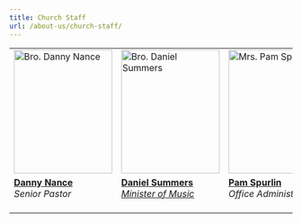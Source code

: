 ```yaml
---
title: Church Staff
url: /about-us/church-staff/
---
```


<table style="width: 100%;">
  <tbody>
    <tr>
      <td class="text-center" style="width: 25%;"><img class="size-full" src="/img/staff/danny-nance-175.jpg" alt="Bro. Danny Nance" width="175" height="220"></td>
      <td class="text-center" style="width: 25%;"><img class="size-full" src="/img/staff/daniel-summers-175.jpg" alt="Bro. Daniel Summers" width="175" height="220"></td>
      <td class="text-center" style="width: 25%;"><img class="size-full" src="/img/staff/pam-spurlin-175.jpg" alt="Mrs. Pam Spurlin" width="175" height="220"></td>
      <td class="text-center" style="width: 25%;"><img class="size-full" src="/img/staff/natalie-atkins-175.jpg" alt="Mrs. Natalie Atkins" width="175" height="220"></td>
    </tr>
    <tr>
      <td class="text-center" style="vertical-align:top;">
        <strong><a href="mailto:pastor@bayvista.org?Subject=Message from Website">Danny Nance</a></strong><br>
        <em>Senior Pastor</em></td>
      <td class="text-center" style="vertical-align:top;">
        <strong><a href="mailto:music@bayvista.org?Subject=Message from Website">Daniel Summers</a></strong><br>
        <a title="Worship" href="/ministries/worship/"><em>Minister of Music</em></a>
      </td>
      <td class="text-center" style="vertical-align:top;">
        <strong><a href="mailto:office@bayvista.org?Subject=Message from Website">Pam Spurlin</a></strong><br>
        <em>Office Administrator</em>
      </td>
      <td class="text-center" style="vertical-align:top;">
        <strong><a href="mailto:natalie@bayvista.org?Subject=Message from Website">Natalie Atkins</a></strong><br>
        <a title="Children" href="/ministries/children/"><em>Youth &amp; Children's Ministry Director</em></a>
      </td>
    </tr>
  </tbody>
</table>
